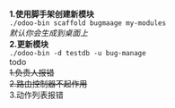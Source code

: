 **1.使用脚手架创建新模块**  
`./odoo-bin scaffold bugmaage my-modules`  
_默认你会生成到桌面上_  
**2.更新模块**  
`./odoo-bin -d testdb -u bug-manage`  
todo  
~~1.负责人报错~~  
~~2.路由控制器不起作用~~  
3.动作列表报错  

